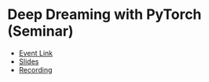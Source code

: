 # Deep Dreaming with PyTorch (Seminar)

- [Event Link](https://softuni.bg/trainings/3633/deep-dreamingwith-pytorch)
- [Slides](https://docs.google.com/presentation/d/1_ekoCER3I9BzU5JK2cM22uCTGGnmt9dlboxJrG-zs8c/edit?usp=sharing)
- [Recording](https://www.youtube.com/watch?v=DYEOdny_Ymw?t=8580)
